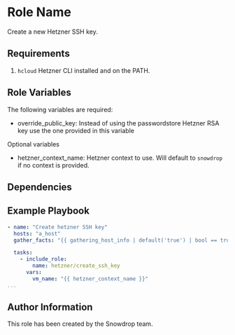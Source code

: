 Role Name
=========

Create a new Hetzner SSH key.

Requirements
------------

1. `hcloud` Hetzner CLI installed and on the PATH.

Role Variables
--------------

The following variables are required:
* override_public_key: Instead of using the passwordstore Hetzner RSA key use the one provided in this variable

Optional variables
* hetzner_context_name: Hetzner context to use. Will default to `snowdrop` if no context is provided.


Dependencies
------------

Example Playbook
----------------

```yaml
- name: "Create hetzner SSH key"
  hosts: "a_host"
  gather_facts: "{{ gathering_host_info | default('true') | bool == true }}"

  tasks:
    - include_role:
        name: hetzner/create_ssh_key
      vars:
        vm_name: "{{ hetzner_context_name }}"
...
```

Author Information
------------------

This role has been created by the Snowdrop team.
